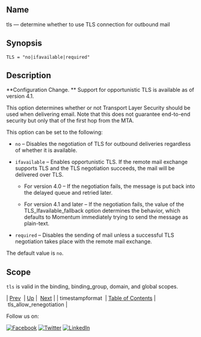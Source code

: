 <a name="config.ref.tls"></a>
## Name

tls — determine whether to use TLS connection for outbound mail

## Synopsis

`TLS = "no|ifavailable|required"`

<a name="idp26890704"></a>
## Description

**Configuration Change. ** Support for opportunistic TLS is available as of version 4.1.

This option determines whether or not Transport Layer Security should be used when delivering email. Note that this does not guarantee end-to-end security but only that of the first hop from the MTA.

This option can be set to the following:

*   `no` – Disables the negotiation of TLS for outbound deliveries regardless of whether it is available.

*   `ifavailable` – Enables opportunistic TLS. If the remote mail exchange supports TLS and the TLS negotiation succeeds, the mail will be delivered over TLS.

    *   For version 4.0 – If the negotiation fails, the message is put back into the delayed queue and retried later.

    *   For version 4.1 and later – If the negotiation fails, the value of the TLS_Ifavailable_fallback option determines the behavior, which defaults to Momentum immediately trying to send the message as plain-text.

*   `required` – Disables the sending of mail unless a successful TLS negotiation takes place with the remote mail exchange.

The default value is `no`.

<a name="idp26903056"></a>
## Scope

`tls` is valid in the binding, binding_group, domain, and global scopes.

| [Prev](conf.ref.timestampformat.php)  | [Up](config.options.ref.php) |  [Next](config.tls_allow_renegotiation.php) |
| timestampformat  | [Table of Contents](index.php) |  tls_allow_renegotiation |

Follow us on:

[![Facebook](https://support.messagesystems.com/images/icon-facebook.png)](http://www.facebook.com/messagesystems) [![Twitter](https://support.messagesystems.com/images/icon-twitter.png)](http://twitter.com/#!/MessageSystems) [![LinkedIn](https://support.messagesystems.com/images/icon-linkedin.png)](http://www.linkedin.com/company/message-systems)